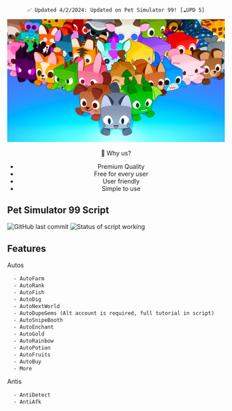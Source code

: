 <div align=center>

  ```
  ✅ Updated 4/2/2024: Updated on Pet Simulator 99! [☁️UPD 5]
  ```
  <img src="./images/ps99.png" width=800>

  💎 Why us?
  - Premium Quality
  - Free for every user
  - User friendly
  - Simple to use
</div>

## Pet Simulator 99 Script
![GitHub last commit](https://img.shields.io/github/last-commit/globalwarmingpart8/PetSimulator99)
![Status of script working](https://img.shields.io/badge/Status-Working-normal)

## Features
Autos
```
  - AutoFarm
  - AutoRank
  - AutoFish
  - AutoDig
  - AutoNextWorld
  - AutoDupeGems (Alt account is required, full tutorial in script)
  - AutoSnipeBooth
  - AutoEnchant
  - AutoGold
  - AutoRainbow
  - AutoPotion
  - AutoFruits
  - AutoBuy
  - More
```

  Antis
```
  - AntiDetect
  - AntiAfk
```
